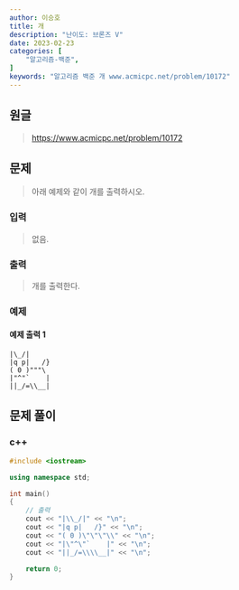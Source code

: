 ```yaml
---
author: 이승호
title: 개
description: "난이도: 브론즈 V"
date: 2023-02-23
categories: [
    "알고리즘-백준",
]
keywords: "알고리즘 백준 개 www.acmicpc.net/problem/10172"
---
```


## 원글
> https://www.acmicpc.net/problem/10172

## 문제

> 아래 예제와 같이 개를 출력하시오.

### 입력

> 없음.

### 출력

> 개를 출력한다.

### 예제

#### 예제 출력 1

```
|\_/|
|q p|   /}
( 0 )"""\
|"^"`    |
||_/=\\__|
```

## 문제 풀이

### c++
```c++
#include <iostream>

using namespace std;

int main()
{
    // 출력
    cout << "|\\_/|" << "\n";
    cout << "|q p|   /}" << "\n";
    cout << "( 0 )\"\"\"\\" << "\n";
    cout << "|\"^\"`    |" << "\n";
    cout << "||_/=\\\\__|" << "\n";

    return 0;
}
```